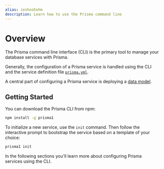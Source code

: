 ```yaml
---
alias: ieshoo5ohm
description: Learn how to use the Prisma command line
---
```


# Overview

The Prisma command line interface (CLI) is the primary tool to manage your database services with Prisma.

Generally, the configuration of a Prisma service is handled using the CLI and the service definition file [`prisma.yml`](!alias-foatho8aip).

A central part of configuring a Prisma service is deploying a [data model](!alias-eiroozae8u).

## Getting Started

You can download the Prisma CLI from npm:

```sh
npm install -g prisma1
```

To initialize a new service, use the `init` command. Then follow the interactive prompt to bootstrap the service based on a template of your choice:

```sh
prisma1 init
```

In the following sections you'll learn more about configuring Prisma services using the CLI.
